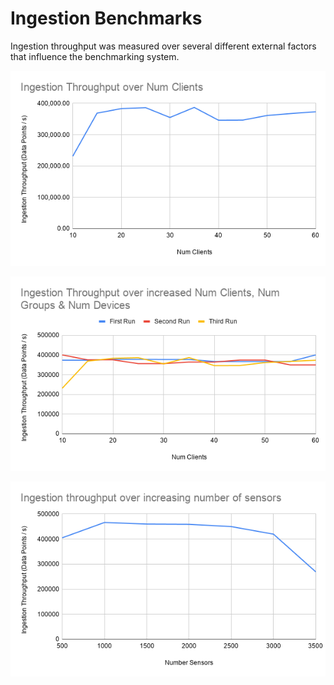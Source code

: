 # Ingestion Benchmarks

Ingestion throughput was measured over several different external factors that influence the benchmarking system.

![Ingestion increase number clients only](img/ING_INC_CLIENTS_NUM.png)

![Ingestion increase number clients, devices & groups](img/ING_INC_CLIENTS_GROUPS_DEVICES_NUM.png)

![Ingestion increase number clients only](img/ING_INC_SENSOR_NUM.png)